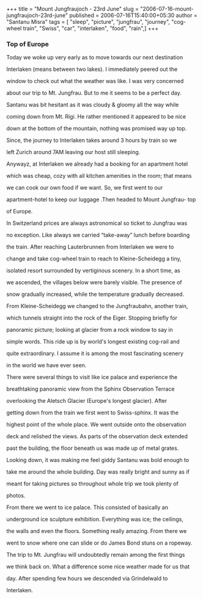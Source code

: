 +++
title = "Mount Jungfraujoch - 23rd June"
slug = "2006-07-16-mount-jungfraujoch-23rd-june"
published = 2006-07-16T15:40:00+05:30
author = "Santanu Misra"
tags = [ "sleep", "picture", "jungfrau", "journey", "cog-wheel train", "Swiss", "car", "interlaken", "food", "rain",]
+++
### Top of Europe

Today we woke up very early as to move towards our next destination
Interlaken (means between two lakes). I immediately peered out the
window to check out what the weather was like. I was very concerned
about our trip to Mt. Jungfrau. But to me it seems to be a perfect day.
Santanu was bit hesitant as it was cloudy & gloomy all the way while
coming down from Mt. Rigi. He rather mentioned it appeared to be nice
down at the bottom of the mountain, nothing was promised way up top.
Since, the journey to Interlaken takes around 3 hours by train so we
left Zurich around 7AM leaving our host still sleeping.

  



Anywayz, at Interlaken we already had a booking for an apartment hotel
which was cheap, cozy with all kitchen amenities in the room; that means
we can cook our own food if we want. So, we first went to our
apartment-hotel to keep our luggage .Then headed to Mount Jungfrau- top
of Europe.

  

  
In Switzerland prices are always astronomical so ticket to Jungfrau was
no exception. Like always we carried “take-away” lunch before boarding
the train. After reaching Lauterbrunnen from Interlaken we were to
change and take cog-wheel train to reach to Kleine-Scheidegg a tiny,
isolated resort surrounded by vertiginous scenery. In a short time, as
we ascended, the villages below were barely visible. The presence of
snow gradually increased, while the temperature gradually decreased.

  
From Kleine-Scheidegg we changed to the Jungfraubahn, another train,
which tunnels straight into the rock of the Eiger. Stopping briefly for
panoramic picture; looking at glacier from a rock window to say in
simple words. This ride up is by world's longest existing cog-rail and
quite extraordinary. I assume it is among the most fascinating scenery
in the world we have ever seen.  
  

  



There were several things to visit like ice palace and experience the
breathtaking panoramic view from the Sphinx Observation Terrace
overlooking the Aletsch Glacier (Europe's longest glacier). After
getting down from the train we first went to Swiss-sphinx. It was the
highest point of the whole place. We went outside onto the observation
deck and relished the views. As parts of the observation deck extended
past the building, the floor beneath us was made up of metal grates.
Looking down, it was making me feel giddy Santanu was bold enough to
take me around the whole building. Day was really bright and sunny as if
meant for taking pictures so throughout whole trip we took plenty of
photos.  
  

  



From there we went to ice palace. This consisted of basically an
underground ice sculpture exhibition. Everything was ice; the ceilings,
the walls and even the floors. Something really amazing. From there we
went to snow where one can slide or do James Bond stuns on a ropeway.

The trip to Mt. Jungfrau will undoubtedly remain among the first things
we think back on. What a difference some nice weather made for us that
day. After spending few hours we descended via Grindelwald to
Interlaken.
